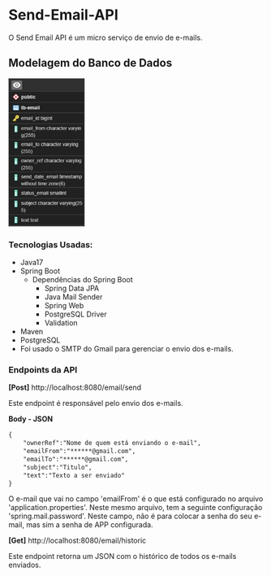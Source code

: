 # Send-Email-API

<p>O Send Email API é um micro serviço de envio de e-mails.</p>

## Modelagem do Banco de Dados
<img src="./TB_EMAIL.png" width="150px">

### Tecnologias Usadas:
 - Java17
 - Spring Boot
    - Dependências do Spring Boot
        - Spring Data JPA
        - Java Mail Sender 
        - Spring Web
        - PostgreSQL Driver
        - Validation
 - Maven
 - PostgreSQL
 - Foi usado o SMTP do Gmail para gerenciar o envio dos e-mails.

### Endpoints da API

**[Post]** http://localhost:8080/email/send
<p>Este endpoint é responsável pelo envio dos e-mails.
</p>

**Body - JSON**

```
{
	"ownerRef":"Nome de quem está enviando o e-mail",
	"emailFrom":"******@gmail.com",
	"emailTo":"******@gmail.com",
	"subject":"Titulo",
	"text":"Texto a ser enviado"
}
```

<p>O e-mail que vai no campo 'emailFrom' é o que está configurado no arquivo 'application.properties'. Neste mesmo arquivo, tem a seguinte configuração 'spring.mail.password'. Neste campo, não é para colocar a senha do seu e-mail, mas sim a senha de APP configurada.</p>

**[Get]** http://localhost:8080/email/historic
<P>Este endpoint retorna um JSON com o histórico de todos os e-mails enviados.</P>
